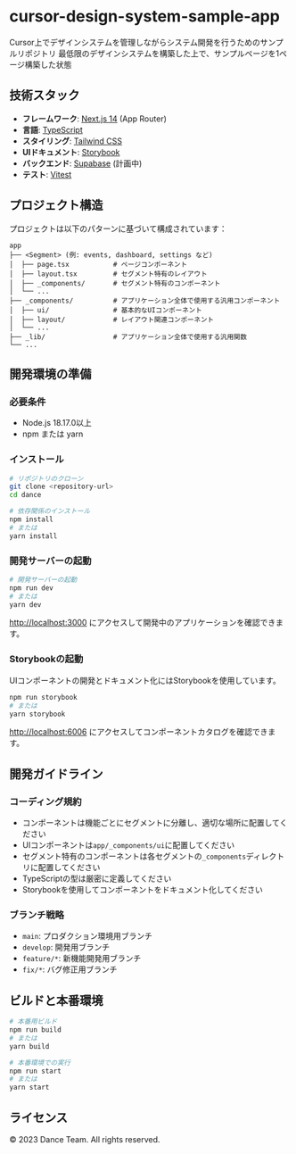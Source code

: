 # cursor-design-system-sample-app

Cursor上でデザインシステムを管理しながらシステム開発を行うためのサンプルリポジトリ
最低限のデザインシステムを構築した上で、サンプルページを1ページ構築した状態

## 技術スタック

- **フレームワーク**: [Next.js 14](https://nextjs.org/) (App Router)
- **言語**: [TypeScript](https://www.typescriptlang.org/)
- **スタイリング**: [Tailwind CSS](https://tailwindcss.com/)
- **UIドキュメント**: [Storybook](https://storybook.js.org/)
- **バックエンド**: [Supabase](https://supabase.com/) (計画中)
- **テスト**: [Vitest](https://vitest.dev/)

## プロジェクト構造

プロジェクトは以下のパターンに基づいて構成されています：

```
app
├── <Segment> (例: events, dashboard, settings など)
│  ├── page.tsx           # ページコンポーネント
│  ├── layout.tsx         # セグメント特有のレイアウト
│  ├── _components/       # セグメント特有のコンポーネント
│  └── ...
├── _components/          # アプリケーション全体で使用する汎用コンポーネント
│  ├── ui/                # 基本的なUIコンポーネント
│  ├── layout/            # レイアウト関連コンポーネント
│  └── ...
├── _lib/                 # アプリケーション全体で使用する汎用関数
└── ...
```

## 開発環境の準備

### 必要条件

- Node.js 18.17.0以上
- npm または yarn

### インストール

```bash
# リポジトリのクローン
git clone <repository-url>
cd dance

# 依存関係のインストール
npm install
# または
yarn install
```

### 開発サーバーの起動

```bash
# 開発サーバーの起動
npm run dev
# または
yarn dev
```

[http://localhost:3000](http://localhost:3000) にアクセスして開発中のアプリケーションを確認できます。

### Storybookの起動

UIコンポーネントの開発とドキュメント化にはStorybookを使用しています。

```bash
npm run storybook
# または
yarn storybook
```

[http://localhost:6006](http://localhost:6006) にアクセスしてコンポーネントカタログを確認できます。

## 開発ガイドライン

### コーディング規約

- コンポーネントは機能ごとにセグメントに分離し、適切な場所に配置してください
- UIコンポーネントは`app/_components/ui`に配置してください
- セグメント特有のコンポーネントは各セグメントの`_components`ディレクトリに配置してください
- TypeScriptの型は厳密に定義してください
- Storybookを使用してコンポーネントをドキュメント化してください

### ブランチ戦略

- `main`: プロダクション環境用ブランチ
- `develop`: 開発用ブランチ
- `feature/*`: 新機能開発用ブランチ
- `fix/*`: バグ修正用ブランチ

## ビルドと本番環境

```bash
# 本番用ビルド
npm run build
# または
yarn build

# 本番環境での実行
npm run start
# または
yarn start
```

## ライセンス

© 2023 Dance Team. All rights reserved.
